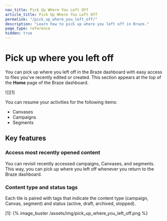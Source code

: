 ```yaml
---
nav_title: Pick Up Where You Left Off
article_title: Pick Up Where You Left Off
permalink: "/pick_up_where_you_left_off/"
description: "Learn how to pick up where you left off in Braze."
page_type: reference
hidden: true
---
```


# Pick up where you left off

You can pick up where you left off in the Braze dashboard with easy access to files you've recently edited or created. This section appears at the top of the **Home** page of the Braze dashboard.

![][1]

You can resume your activities for the following items:

- Canvases
- Campaigns
- Segments

## Key features

### Access most recently opened content

You can revisit recently accessed campaigns, Canvases, and segments. This way, you can pick up where you left off whenever you return to the Braze dashboard.

### Content type and status tags

Each tile is paired with tags that indicate the content type (campaign, Canvas, segment) and status (active, draft, archived, stopped).

[1]: {% image_buster /assets/img/pick_up_where_you_left_off.png %}
